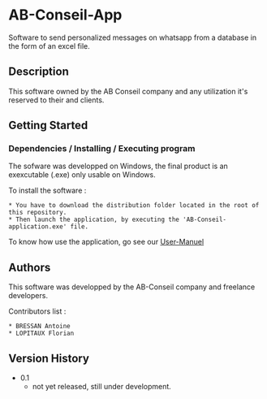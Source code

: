 # AB-Conseil-App

Software to send personalized messages on whatsapp from a database in the form of an excel file.

## Description

This software owned by the AB Conseil company and any utilization it's reserved to their and clients.

## Getting Started

### Dependencies / Installing / Executing program

The sofware was developped on Windows, the final product is an exexcutable (.exe) only usable on Windows.

To install the software :

    * You have to download the distribution folder located in the root of this repository.
    * Then launch the application, by executing the 'AB-Conseil-application.exe' file.

To know how use the application, go see our [User-Manuel](https://github.com/florianLopitaux/AB-Conseil-App/wiki)

## Authors

This software was developped by the AB-Conseil company and freelance developers.

Contributors list :

    * BRESSAN Antoine
    * LOPITAUX Florian

## Version History

* 0.1
    * not yet released, still under development.
